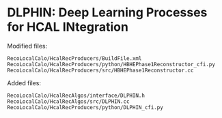 # DLPHIN: Deep Learning Processes for HCAL INtegration

Modified files:
```
RecoLocalCalo/HcalRecProducers/BuildFile.xml
RecoLocalCalo/HcalRecProducers/python/HBHEPhase1Reconstructor_cfi.py
RecoLocalCalo/HcalRecProducers/src/HBHEPhase1Reconstructor.cc

```

Added files:
```
RecoLocalCalo/HcalRecAlgos/interface/DLPHIN.h
RecoLocalCalo/HcalRecAlgos/src/DLPHIN.cc
RecoLocalCalo/HcalRecProducers/python/DLPHIN_cfi.py
```
